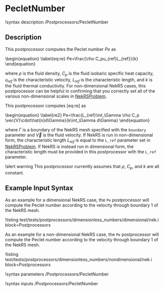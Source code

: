 # PecletNumber

!syntax description /Postprocessors/PecletNumber

## Description

This postprocessor computes the Peclet number $Pe$ as

\begin{equation}
\label{eq:re}
Pe=\frac{\rho C_pu_{ref}L_{ref}}{k}
\end{equation}

where $\rho$ is the fluid density, $C_p$ is the fluid isobaric specific
heat capacity, $u_{ref}$ is the characteristic velocity, $L_{ref}$ is
the characteristic length, and $k$ is the fluid thermal conductivity. For non-dimensional
NekRS cases, this postprocessor can be helpful in confirming that you correctly set all
of the various non-dimensional scales in [NekRSProblem](NekRSProblem.md).

This postprocessor computes [eq:re] as

\begin{equation}
\label{re2}
Pe=\frac{L_{ref}\int_\Gamma \rho C_p \vec{V}\cdot\hat{n}d\Gamma}{k\int_\Gamma d\Gamma}
\end{equation}

where $\Gamma$ is a boundary of the NekRS mesh specified with the `boundary` parameter
and $\vec{V}$ is the fluid velocity. If NekRS is run in non-dimensional form, the
characteristic length $L_{ref}$ is equal to the `L_ref` parameter set in
[NekRSProblem](NekRSProblem.md). If NekRS is instead run in dimensional form,
the characteristic length must be provided in this postprocessor with the `L_ref` parameter.

!alert warning
This postprocessor currently assumes that $\rho$, $C_p$, and $k$ are all constant.

## Example Input Syntax

As an example for a dimensional NekRS case, the `Pe` postprocessor will compute the Peclet number according
to the velocity through boundary 1 of the NekRS mesh.

!listing test/tests/postprocessors/dimensionless_numbers/dimensional/nek.i
  block=Postprocessors

As an example for a non-dimensional NekRS case, the `Pe` postprocessor will compute the Peclet number according
to the velocity through boundary 1 of the NekRS mesh.

!listing test/tests/postprocessors/dimensionless_numbers/nondimensional/nek.i
  block=Postprocessors

!syntax parameters /Postprocessors/PecletNumber

!syntax inputs /Postprocessors/PecletNumber
